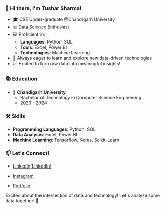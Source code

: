 ### 👋 Hi there, I'm Tushar Sharma!

- 🎓 CSE Under-graduate @Chandigarh University
- 📊 Data Science Enthusiast
- 💻 Proficient in:
  - **Languages**: Python, SQL
  - **Tools**: Excel, Power BI
  - **Technologies**: Machine Learning
- 🌱 Always eager to learn and explore new data-driven technologies
- 📈 Excited to turn raw data into meaningful insights!

### 📚 Education

- 🏫 **Chandigarh University**
  - Bachelor of Technology in Computer Science Engineering
  - 2020 - 2024

### 🛠️ Skills

- **Programming Languages**: Python, SQL
- **Data Analysis**: Excel, Power BI
- **Machine Learning**: Tensorflow, Keras, Scikit-Learn

### 📫 Let's Connect!

- [LinkedIn](https://www.linkedin.com/in/sharma-tushar11)<a href="https://www.linkedin.com/in/sharma-tushar11" target="_blank">[LinkedIn]</a>

- [Instagram](https://www.instagram.com/tushar_sharma_2311/)
- [Portfolio](https://tusharsharma2311.github.io/TusharPortfolio.github.io)


Excited about the intersection of data and technology! Let's analyze some data together! 🚀


<!--
**tusharsharma2311/tusharsharma2311** is a ✨ _special_ ✨ repository because its `README.md` (this file) appears on your GitHub profile.

Here are some ideas to get you started:

- 🔭 I’m currently working on ...
- 🌱 I’m currently learning ...
- 👯 I’m looking to collaborate on ...
- 🤔 I’m looking for help with ...
- 💬 Ask me about ...
- 📫 How to reach me: ...
- 😄 Pronouns: ...
- ⚡ Fun fact: ...
-->
